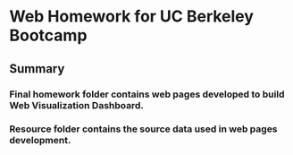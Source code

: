 
# Web Homework for UC Berkeley Bootcamp

## Summary

### Final homework folder contains web pages developed to build Web Visualization Dashboard.
### Resource folder contains the source data used in web pages development.
